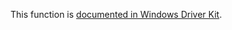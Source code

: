 This function is [documented in Windows Driver Kit](https://learn.microsoft.com/en-us/windows-hardware/drivers/ddi/wdm/nf-wdm-rtlansistringtounicodestring).
